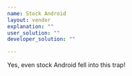```yaml
---
name: Stock Android
layout: vendor
explanation: ""
user_solution: ""
developer_solution: ""

---
```


Yes, even stock Android fell into this trap!
